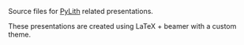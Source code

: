 Source files for [PyLith](https://github.com/geodynamics/pylith)
related presentations.

These presentations are created using LaTeX + beamer with a custom
theme.
